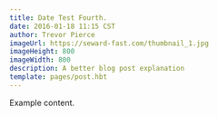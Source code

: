 ```yaml
---
title: Date Test Fourth.
date: 2016-01-18 11:15 CST 
author: Trevor Pierce 
imageUrl: https://seward-fast.com/thumbnail_1.jpg
imageHeight: 800
imageWidth: 800
description: A better blog post explanation
template: pages/post.hbt
---
```


Example content.
